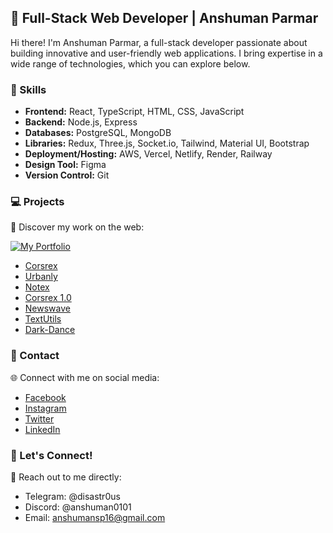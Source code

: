 ## 🚀 Full-Stack Web Developer | Anshuman Parmar

Hi there! I'm Anshuman Parmar, a full-stack developer passionate about building innovative and user-friendly web applications. I bring expertise in a wide range of technologies, which you can explore below.

### 🔭 Skills

- **Frontend:** React, TypeScript, HTML, CSS, JavaScript
- **Backend:** Node.js, Express
- **Databases:** PostgreSQL, MongoDB
- **Libraries:** Redux, Three.js, Socket.io, Tailwind, Material UI, Bootstrap
- **Deployment/Hosting:** AWS, Vercel, Netlify, Render, Railway
- **Design Tool:** Figma
- **Version Control:** Git

### 💻 Projects

🌟 Discover my work on the web:

[![My Portfolio](https://img.shields.io/badge/My%20Portfolio-anshumansp.netlify.app-blue?style=for-the-badge&logo=appveyor)](https://anshumansp.netlify.app)

- [Corsrex](https://corsrex.netlify.app)
- [Urbanly](https://urbanly.netlify.app)
- [Notex](https://notex.netlify.app)
- [Corsrex 1.0](https://corsrex-v1.netlify.app)
- [Newswave](https://github.com/anshumansp/NewsWave-React)
- [TextUtils](https://txtutls.netlify.app)
- [Dark-Dance](https://dark-dance-production.up.railway.app)

### 💬 Contact

🌐 Connect with me on social media:

- [Facebook](https://www.facebook.com/anshuman.parmar.129)
- [Instagram](https://www.instagram.com/anshuman_.__/)
- [Twitter](https://twitter.com/anshumansparmar)
- [LinkedIn](https://www.linkedin.com/in/anshuman-parmar-757666219/)

### 🌌 Let's Connect!

💬 Reach out to me directly:

- Telegram: @disastr0us
- Discord: @anshuman0101
- Email: anshumansp16@gmail.com
